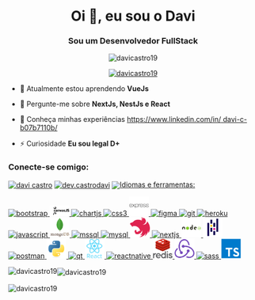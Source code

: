 <h1 align="center">Oi 👋, eu sou o Davi</h1>
<h3 align="center">Sou um Desenvolvedor FullStack</h3>

<p align="center"> <img  heigth="100px" src="https://avatars.githubusercontent.com/u/48842971?v=4" alt="davicastro19" /> </p>

<p align="center"> <a href="https:/ /github.com/ryo-ma/github-profile-trophy"><img src="https://github-profile-trophy.vercel.app/?username=davicastro19" alt="davicastro19" /></a > </p>

- 🌱 Atualmente estou aprendendo **VueJs**

- 💬 Pergunte-me sobre **NextJs, NestJs e React**

- 📄 Conheça minhas experiências [https://www.linkedin.com/in/ davi-c-b07b7110b/](https://www.linkedin.com/in/davi-c-b07b7110b/)

- ⚡ Curiosidade **Eu sou legal D+**

<h3 align="left">Conecte-se comigo:</h3>
<p align="left">
<a href="https://linkedin.com/in/davi castro" target="blank"><img align="center" src="https://raw.githubusercontent.com/rahuldkjain/github-profile- readme-generator/master/src/images/icons/Social/linked-in-alt.svg" alt="davi castro" height="30" width="40" /></a> <a href="
https ://instagram.com/dev.castrodavi" target="blank"><img align="center" src="https://raw.githubusercontent.com/rahuldkjain/github-profile-readme-generator/master/src /images/icons/Social/instagram.svg" alt="dev.castrodavi" height="30" width="40" /></a>
<a href="https://discord.gg/davicastro." target="blank"><img align="center" src="https:


<h3 align="left">Idiomas e ferramentas:</h3>
<p align="left"> <a href="https://getbootstrap.com" target="_blank" rel="noreferrer"> <img src="https://raw.githubusercontent.com/devicons/devicon /master/icons/bootstrap/bootstrap-plain-wordmark.svg" alt="bootstrap" width="40" height="40"/> </a> <a href="https://canvasjs.com" target ="_blank" rel="noreferrer"> <img src="https://raw.githubusercontent.com/Hardik0307/Hardik0307/master/assets/canvasjs-charts.svg" alt="canvasjs" width="40" altura ="40"/> </a> <a href="https://www.chartjs.org" target="_blank" rel="noreferrer"> <img src="https://www.chartjs.org/media/logo-title.svg" alt="chartjs" width="40" height="40 "/> </a> <a href="https://www.w3schools.com/css/" target="_blank" rel="noreferrer"> <img src="https://raw.githubusercontent.com /devicons/devicon/master/icons/css3/css3-original-wordmark.svg" alt="css3" width="40" height="40"/> </a> <a href="https://expressjs .com" target="_blank" rel="noreferrer"> <img src="https://raw.githubusercontent.com/devicons/devicon/master/icons/express/express-original-wordmark.svg" alt="express" width="40" height="40"/> </a> <a href="https://www.figma.com/" target="_blank" rel="noreferrer"> <img src="https://www.vectorlogo.zone/logos/figma/figma-icon.svg" alt="figma" width="40" height="40"/> </a> <a href= "https://git-scm.com/" target="_blank" rel="noreferrer"> <img src="https://www.vectorlogo.zone/logos/git-scm/git-scm-icon. svg" alt="git" width="40" height="40"/> </a> <a href="https://heroku.com" target="_blank" rel="noreferrer"> <img src ="https://www.vectorlogo.zone/logos/heroku/heroku-icon.svg" alt="heroku" width="40" height="40"/> </a> <a href="https://developer.mozilla.org/ en-US/docs/Web/JavaScript" target="_blank" rel="noreferrer"> <img src="https://raw.githubusercontent.com/devicons/devicon/master/icons/javascript/javascript-original. svg" alt="javascript" width="40" height="40"/> </a> <a href="https://www.mongodb.com/" target="_blank" rel="noreferrer"> <img src="https://raw.githubusercontent.com/devicons/devicon/master/icons/mongodb/mongodb-original-wordmark.svg" alt="mongodb" width="40" height="40"/> </a> <a href="https://www.microsoft.com/en-us/sql-server" target="_blank " rel="noreferrer"> <img src="https://www.svgrepo.com/show/303229/microsoft-sql-server-logo.svg" alt="mssql" width="40" height="40 "/> </a> <a href="https://www.mysql.com/" target="_blank" rel="noreferrer"> <img src="https://raw.githubusercontent.com/devicons /devicon/master/icons/mysql/mysql-original-wordmark.svg" alt="mysql" width="40" height="40"/> </a> <a href="https://nestjs.com/" target="_blank" rel="noreferrer"> <img src="https://raw.githubusercontent.com/devicons/devicon/master/icons/nestjs/nestjs-plain.svg" alt="nestjs" width="40" height="40"/> </a> <a href="https://nextjs.org/" target="_blank" rel="noreferrer"> <img src="https:// cdn.worldvectorlogo.com/logos/nextjs-2.svg" alt="nextjs" width="40" height="40"/> </a> <a href="https://nodejs.org" target= "_blank" rel="noreferrer"> <img src="https://raw.githubusercontent.com/devicons/devicon/master/icons/nodejs/nodejs-original-wordmark.svg" alt="nodejs" width="40" height="40"/> </a> <a href="https://pandas.pydata.org/" target="_blank" rel="noreferrer"> <img src="https://raw.githubusercontent.com/devicons/devicon/2ae2a900d2f041da66e950e4d48052658d850630/icons/pandas/pandas-original.svg" alt="pandas" width="40" height="40"/> </ a> <a href="https://postman.com" target="_blank" rel="noreferrer"> <img src="https://www.vectorlogo.zone/logos/getpostman/getpostman-icon.svg " alt="postman" width="40" height="40"/> </a> <a href="https://www.python.org" target="_blank" rel="noreferrer"> <img src="https://raw.githubusercontent.com/devicons/devicon/master/icons/python/python-original.svg" alt="python" width ="40" height="40"/> </a> <a href="https://www.qt.io/" target="_blank" rel="noreferrer"> <img src="https:/ /upload.wikimedia.org/wikipedia/commons/0/0b/Qt_logo_2016.svg" alt="qt" width="40" height="40"/> </a> <a href="https://reactjs .org/" target="_blank" rel="noreferrer"> <img src="https://raw.githubusercontent.com/devicons/devicon/master/icons/react/react-original-wordmark.svg" alt="react" width="40" height="40"/> </a> <a href="https://reactnative.dev/" target="_blank" rel="noreferrer"> <img src="https://reactnative.dev/img/header_logo.svg" alt="reactnative" width="40" height="40"/> </a> <a href="https://redis.io " target="_blank" rel="noreferrer"> <img src="https://raw.githubusercontent.com/devicons/devicon/master/icons/redis/redis-original-wordmark.svg" alt="redis" width="40" height="40"/> </a> <a href="https://redux.js.org" target="_blank" rel="noreferrer"> <img src="https://raw.githubusercontent.com/devicons/devicon/master/icons/redux/redux-original.svg" alt="redux" width ="40" height="40"/> </a> <a href="https://sass-lang.com" target="_blank" rel="noreferrer"> <img src="https:// raw.githubusercontent.com/devicons/devicon/master/icons/sass/sass-original.svg" alt="sass" width="40" height="40"/> </a> <a href="https: //www.typescriptlang.org/" target="_blank" rel="noreferrer"> <img src="https://raw.githubusercontent.com/devicons/devicon/master/icons/typescript/typescript-original.svg" alt="typescript" width="40" height="40"/> </a> </p>

<p><img align="left" src="https://github-readme-stats.vercel.app/api/top-langs?username=davicastro19&show_icons=true&locale=en&layout=compact" alt="davicastro19" /> </p>

<p> <img align="center" src="https://github-readme-stats.vercel.app/api?username=davicastro19&show_icons=true&locale=en" alt="davicastro19" /> </p>

<p><img align="center" src="https://github-readme-streak-stats.herokuapp.com/?user=davicastro19&" alt="davicastro19" /></p>
